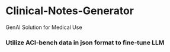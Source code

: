 # Clinical-Notes-Generator
GenAI Solution for Medical Use

### Utilize ACI-bench data in json format to fine-tune LLM
